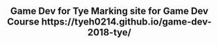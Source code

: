 <h2 align=center> Game Dev for Tye</h>
Marking site for Game Dev Course
https://tyeh0214.github.io/game-dev-2018-tye/
